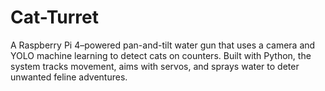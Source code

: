 # Cat-Turret
A Raspberry Pi 4–powered pan-and-tilt water gun that uses a camera and YOLO machine learning to detect cats on counters. Built with Python, the system tracks movement, aims with servos, and sprays water to deter unwanted feline adventures.
